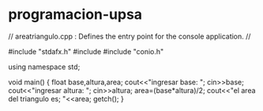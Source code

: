 # programacion-upsa
// areatriangulo.cpp : Defines the entry point for the console application.
//

#include "stdafx.h"
#include <iostream>
#include "conio.h"

using namespace std;

void main() {
	float base,altura,area;
	cout<<"ingresar base: ";
	cin>>base;
	cout<<"ingresar altura: ";
	cin>>altura;
	area=(base*altura)/2;
	cout<<"el area del triangulo es; "<<area;
	getch();
}
